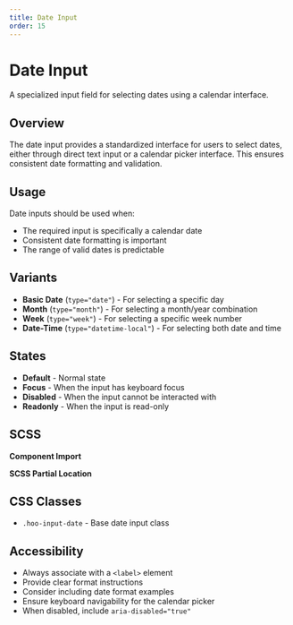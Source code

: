 ```yaml
---
title: Date Input
order: 15
---
```


# Date Input

A specialized input field for selecting dates using a calendar interface.

## Overview

The date input provides a standardized interface for users to select dates, either through direct text input or a calendar picker interface. This ensures consistent date formatting and validation.

## Usage

Date inputs should be used when:
* The required input is specifically a calendar date
* Consistent date formatting is important
* The range of valid dates is predictable

## Variants

* **Basic Date** (`type="date"`) - For selecting a specific day
* **Month** (`type="month"`) - For selecting a month/year combination
* **Week** (`type="week"`) - For selecting a specific week number
* **Date-Time** (`type="datetime-local"`) - For selecting both date and time

## States

* **Default** - Normal state
* **Focus** - When the input has keyboard focus
* **Disabled** - When the input cannot be interacted with
* **Readonly** - When the input is read-only

## SCSS

**Component Import**

**SCSS Partial Location**

## CSS Classes

* `.hoo-input-date` - Base date input class

## Accessibility

* Always associate with a `<label>` element
* Provide clear format instructions
* Consider including date format examples
* Ensure keyboard navigability for the calendar picker
* When disabled, include `aria-disabled="true"`
